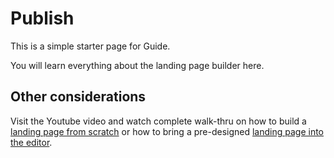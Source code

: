 # Publish

This is a simple starter page for Guide.

You will learn everything about the landing page builder here.

## Other considerations

Visit the Youtube video and watch complete walk-thru on how to build a [landing page from scratch](https://youtube.com/user/sylphdesign) or how to bring a pre-designed [landing page into the editor](https://youtube.com/user/sylphdesign).